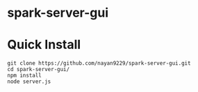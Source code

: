 # spark-server-gui

Quick Install
==============

```
git clone https://github.com/nayan9229/spark-server-gui.git
cd spark-server-gui/
npm install
node server.js
```
